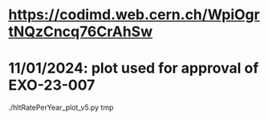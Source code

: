# https://codimd.web.cern.ch/WpiOgrtNQzCncq76CrAhSw

# 11/01/2024: plot used for approval of EXO-23-007
./hltRatePerYear_plot_v5.py tmp
